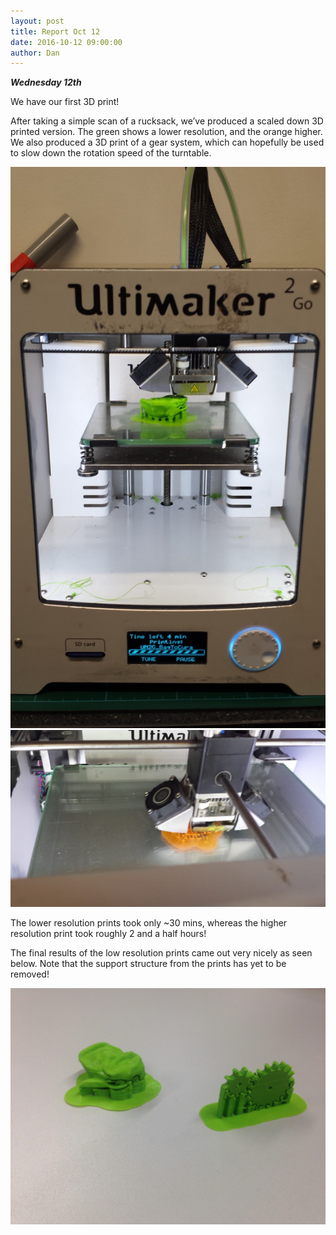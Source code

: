 ```yaml
---
layout: post
title: Report Oct 12
date: 2016-10-12 09:00:00
author: Dan
---
```

***Wednesday 12th***

We have our first 3D print!

After taking a simple scan of a rucksack, we’ve produced a scaled down
3D printed version. The green shows a lower resolution, and the orange
higher. We also produced a 3D print of a gear system, which can
hopefully be used to slow down the rotation speed of the turntable.

![](/img/blog/12th/media/image04.jpg)![](/img/blog/12th/media/image05.jpg)

The lower resolution prints took only \~30 mins, whereas the higher
resolution print took roughly 2 and a half hours!

The final results of the low resolution prints came out very nicely as
seen below. Note that the support structure from the prints has yet to
be removed!

![](/img/blog/12th/media/image03.png)
